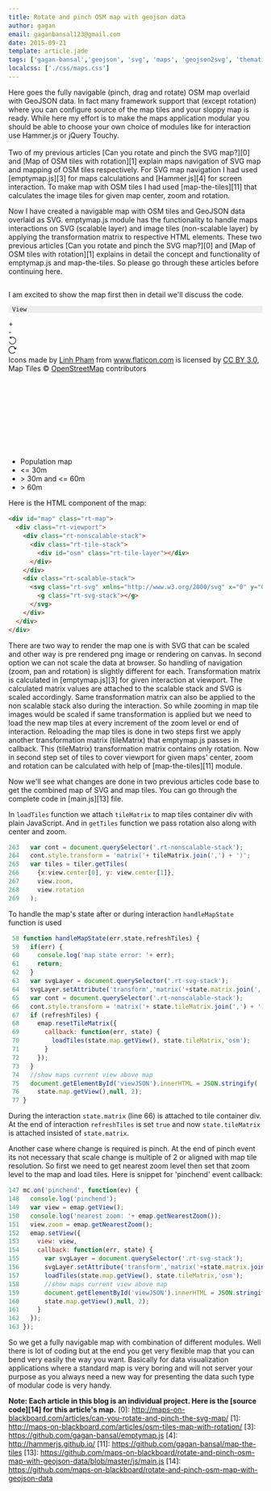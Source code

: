 ```yaml
---
title: Rotate and pinch OSM map with geojson data
author: gagan
email: gaganbansal123@gmail.com 
date: 2015-09-21
template: article.jade
tags: ['gagan-bansal','geojson', 'svg', 'maps', 'geojson2svg', 'thematic-map', 'data-visualization','rotate-map','interactive-maps', 'maps-navigation','rotate','pan', 'drag','pinch', 'zoom', 'emptymapjs','hammerjs']
localcss: ['./css/maps.css']
---
```

Here goes the fully navigable (pinch, drag and rotate) OSM map overlaid with GeoJSON data. In fact many framework support that (except rotation) where you can configure source of the map tiles and your sloppy map is ready. While here my effort is to make the maps application modular you should be able to choose your own choice of modules like for interaction use Hammer.js or jQuery Touchy.
</br>
</br>
Two of my previous articles [Can you rotate and pinch the SVG map?][0] and [Map of OSM tiles with rotation][1] explain maps navigation of SVG map and mapping of OSM tiles respectively. For SVG map navigation I had used [emptymap.js][3] for maps calculations and [Hammer.js][4] for screen interaction. To make map with OSM tiles I had used [map-the-tiles][11] that calculates the image tiles for given map center, zoom and rotation. 

Now I have created a navigable map with OSM tiles and GeoJSON data overlaid as SVG. emptymap.js module has the functionality to handle maps interactions on SVG (scalable layer) and image tiles (non-scalable layer) by applying the transformation matrix to respective HTML elements. These two previous articles [Can you rotate and pinch the SVG map?][0] and [Map of OSM tiles with rotation][1] explains in detail the concept and functionality of emptymap.js and map-the-tiles. So please go through these articles before continuing here.
 
## 

I am excited to show the map first then in detail we'll discuss the code.
<pre id="viewJSON" style="background-color:#eee;font-size:12px;"> View </pre>

<div id="map" class="rt-map">
  <div class="pannel">
    <div id="zoomin" class="icon">
     <span>+</span> 
    </div>
    <div id="zoomout" class="icon">
     <span class="left-margin">-</span> 
    </div>
    <div id="anticlockwise" class="icon">
      <img src="./img/counterclockwise.png" />
    </div>
    <div id="clockwise" class="icon">
      <img src="./img/clockwise.png" />
    </div>
  </div> 
  <div class="credit">Icons made by <a href="http://www.flaticon.com/authors/linh-pham" title="Linh Pham">Linh Pham</a> from <a href="http://www.flaticon.com" title="Flaticon">www.flaticon.com</a> is licensed by <a href="http://creativecommons.org/licenses/by/3.0/" title="Creative Commons BY 3.0">CC BY 3.0</a>, Map Tiles © <a href="//www.openstreetmap.org/copyright">OpenStreetMap</a> contributors</div>
  <div class="rt-viewport">
    <div class="rt-nonscalable-stack">
      <div class="rt-tile-stack">
        <div id="osm" class="rt-tile-layer"></div> 
      </div>
    </div>
    <div class="rt-scalable-stack">
      <svg class="rt-svg" xmlns="http://www.w3.org/2000/svg" x="0" y="0" width="100%" height="100%">
        <g class="rt-svg-stack"></g>
      </svg>
    </div>
  </div>
</div> 
<ul id="legend">
  <li> Population map </li>
  <li> <span class="box l"></span><span class="label"> &lt;&#61; 30m</span>
  <li> <span class="box m"></span><span class="label"> &gt; 30m and &lt;&#61; 60m</span>
  <li> <span class="box h"></span><span class="label"> &gt; 60m</span>
</ul>
<script type="text/javascript" src="./js/build.min.js"></script>

Here is the HTML component of the map:
```html
<div id="map" class="rt-map">
  <div class="rt-viewport">
    <div class="rt-nonscalable-stack">
      <div class="rt-tile-stack">
        <div id="osm" class="rt-tile-layer"></div> 
      </div>
    </div>
    <div class="rt-scalable-stack">
      <svg class="rt-svg" xmlns="http://www.w3.org/2000/svg" x="0" y="0" width="100%" height="100%">
        <g class="rt-svg-stack"></g>
      </svg>
    </div>
  </div>
</div> 
```

There are two way to render the map one is with SVG that can be scaled and other way is pre rendered png image or rendering on canvas. In second option we can not scale the data at browser. So handling of navigation (zoom, pan and rotation) is slightly different for each. Transformation matrix is calculated in [emptymap.js][3] for given interaction at viewport. The calculated  matrix values are attached to the scalable stack and SVG is scaled accordingly. Same transformation matrix can also be applied to the non scalable stack also during the interaction. So while zooming in map tile images would be scaled if same transformation is applied but we need to load the new map tiles at every increment of the zoom level or end of interaction. Reloading the map tiles is done in two steps first we apply another transformation matrix (tileMatrix) that emptymap.js passes in callback. This (tileMatrix) transformation matrix contains only rotation. Now in second step set of tiles to cover viewport for given maps' center, zoom and rotation can be calculated with help of [map-the-tiles][11] module.

Now we'll see what changes are done in two previous articles code base to get the combined map of SVG and map tiles. You can go through the complete code in [main.js][13] file.

In `loadTiles` function we attach `tileMatrix` to map tiles container div with plain JavaScript. And in `getTiles` function we pass rotation also along with center and zoom.     
```javascript
263   var cont = document.querySelector('.rt-nonscalable-stack');
264   cont.style.transform = 'matrix('+ tileMatrix.join(',') + ')';
265   var tiles = tiler.getTiles(
266     {x:view.center[0], y: view.center[1]}, 
267     view.zoom,
268     view.rotation
269   );
```

To handle the map's state after or during interaction `handleMapState` function is used
```javascript
 58 function handleMapState(err,state,refreshTiles) {
 59   if(err) {
 60     console.log('map state error: '+ err);
 61     return;
 62   }
 63   var svgLayer = document.querySelector('.rt-svg-stack');
 64   svgLayer.setAttribute('transform','matrix('+state.matrix.join(', ')+')');
 65   var cont = document.querySelector('.rt-nonscalable-stack');
 66   cont.style.transform = 'matrix('+ state.tileMatrix.join(',') + ')';
 67   if (refreshTiles) {
 68     emap.resetTileMatrix({
 69       callback: function(err, state) {
 70         loadTiles(state.map.getView(), state.tileMatrix,'osm');
 71       }
 72     });
 73   }
 74   //show maps current view above map
 75   document.getElementById('viewJSON').innerHTML = JSON.stringify(
 76     state.map.getView(),null, 2);
 77 }
``` 

During the interaction `state.matrix` (line 66) is attached to tile container div. At the end of interaction `refreshTiles` is set `true` and now `state.tileMatrix` is attached insisted of `state.matrix`.

Another case where change is required is pinch. At the end of pinch event its not necessary that scale change is multiple of 2 or aligned with map tile resolution. So first we need to get nearest zoom level then set that zoom level to the map and load tiles. Here is snippet for 'pinchend' event callback:

```javascript
147 mc.on('pinchend', function(ev) {
148   console.log('pinchend');
149   var view = emap.getView();
150   console.log('nearest zoom: '+ emap.getNearestZoom());
151   view.zoom = emap.getNearestZoom();
152   emap.setView({
153     view: view,
154     callback: function(err, state) {
155       var svgLayer = document.querySelector('.rt-svg-stack');
156       svgLayer.setAttribute('transform','matrix('+state.matrix.join(', ')+')');
157       loadTiles(state.map.getView(), state.tileMatrix,'osm');
158       //show maps current view above map
159       document.getElementById('viewJSON').innerHTML = JSON.stringify(
160       state.map.getView(),null, 2);
161     }
162   });
163 });
```

So we get a fully navigable map with combination of different modules. Well there is lot of coding but at the end you get very flexible map that you can bend very easily the way you want. Basically for data visualization applications where a standard map is very boring and will not server your purpose as you always need a new way for presenting the data such type of modular code is very handy. 

**Note: Each article in this blog is an individual project. Here is the [source code][14] for this article's map.**
[0]: http://maps-on-blackboard.com/articles/can-you-rotate-and-pinch-the-svg-map/
[1]: http://maps-on-blackboard.com/articles/osm-tiles-map-with-rotation/
[3]: https://github.com/gagan-bansal/emptymap.js
[4]: http://hammerjs.github.io/
[11]: https://github.com/gagan-bansal/map-the-tiles
[13]: https://github.com/maps-on-blackboard/rotate-and-pinch-osm-map-with-geojson-data/blob/master/js/main.js
[14]: https://github.com/maps-on-blackboard/rotate-and-pinch-osm-map-with-geojson-data













